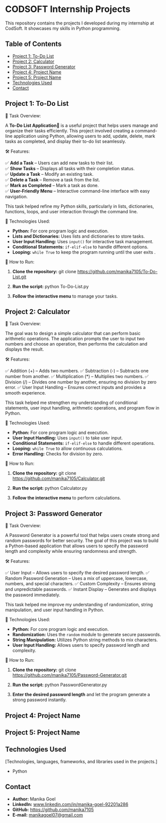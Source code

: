 # CODSOFT Internship Projects

This repository contains the projects I developed during my internship at CodSoft.  It showcases my skills in Python programming.

## Table of Contents

* [Project 1: To-Do List](#project-1-to-do-list)
* [Project 2: Calculator](#project-2-calculator)
* [Project 3: Password Generator](#project-3-password-generator)
* [Project 4: Project Name](#project-4-project-name)
* [Project 5: Project Name](#project-5-project-name)
* [Technologies Used](#technologies-used)
* [Contact](#contact)

## Project 1: To-Do List 

📌 Task Overview:  

A **To-Do List Application📝** is a useful project that helps users manage and organize their tasks efficiently. This project involved creating a command-line application using Python, allowing users to add, update, delete, mark tasks as completed, and display their to-do list seamlessly.  

🛠️ Features:  

✅ **Add a Task** – Users can add new tasks to their list.  
✅ **Show Tasks** – Displays all tasks with their completion status.  
✅ **Update a Task** – Modify an existing task.  
✅ **Delete a Task** – Remove a task from the list.  
✅ **Mark as Completed** – Mark a task as done.  
✅ **User-Friendly Menu** – Interactive command-line interface with easy navigation.  

This task helped refine my Python skills, particularly in lists, dictionaries, functions, loops, and user interaction through the command line.  

🔧 Technologies Used:  
* **Python:** For core program logic and execution.
* **Lists and Dictionaries:**  Uses lists and dictionaries to store tasks.
* **User Input Handling:** Uses ```input()``` for interactive task management.
* **Conditional Statements:** ```if-elif-else``` to handle different options.
* **Looping:** ```while True``` to keep the program running until the user exits .

🚀 How to Run:  
1.  **Clone the repository:**
    git clone https://github.com/manika7105/To-Do-List.git

2.  **Run the script:**
    python To-Do-List.py

3.  **Follow the interactive menu** to manage your tasks.

## Project 2: Calculator

📌 Task Overview:

The goal was to design a simple calculator that can perform basic arithmetic operations. The application prompts the user to input two numbers and choose an operation, then performs the calculation and displays the result.

🛠️ Features:

✅ Addition (+) – Adds two numbers.
✅ Subtraction (-) – Subtracts one number from another.
✅ Multiplication (*) – Multiplies two numbers.
✅ Division (/) – Divides one number by another, ensuring no division by zero error.
✅ User Input Handling – Ensures correct inputs and provides a smooth experience.

This task helped me strengthen my understanding of conditional statements, user input handling, arithmetic operations, and program flow in Python.

🔧 Technologies Used: 

* **Python:** For core program logic and execution.
* **User Input Handling:** Uses ```input()``` to take user input.
* **Conditional Statements:** ```if-elif-else``` to handle different operations.
* **Looping:** ```while True``` to allow continuous calculations.
* **Error Handling:** Checks for division by zero. 

🚀 How to Run:

1.  **Clone the repository:**
    git clone https://github.com/manika7105/Calculator.git

2.  **Run the script:**
    python Calculator.py

3.  **Follow the interactive menu** to perform calculations.


## Project 3: Password Generator

📌 Task Overview:

A Password Generator is a powerful tool that helps users create strong and random passwords for better security. The goal of this project was to build a Python-based application that allows users to specify the password length and complexity while ensuring randomness and strength.

🛠️ Features:

✅ User Input – Allows users to specify the desired password length.
✅ Random Password Generation – Uses a mix of uppercase, lowercase, numbers, and special characters.
✅ Custom Complexity – Ensures strong and unpredictable passwords.
✅ Instant Display – Generates and displays the password immediately.

This task helped me improve my understanding of randomization, string manipulation, and user input handling in Python.

🔧 Technologies Used: 

* **Python:** For core program logic and execution.
* **Randomization:** Uses the ```random``` module to generate secure passwords.
* **String Manipulation:** Utilizes Python string methods to mix characters.
* **User Input Handling:** Allows users to specify password length and complexity.

🚀 How to Run:

1.  **Clone the repository:**
    git clone https://github.com/manika7105/Password-Generator.git

2.  **Run the script:**
    python PasswordGenerator.py

3.  **Enter the desired password length** and let the program generate a strong password instantly.


## Project 4: Project Name



## Project 5: Project Name



## Technologies Used

[Technologies, languages, frameworks, and libraries used in the projects.]
* Python

## Contact

*   **Author:** Manika Goel
*   **LinkedIn:** www.linkedin.com/in/manika-goel-92201a286
*   **GitHub:** https://github.com/manika7105
*   **E-mail:** manikagoel07@gmail.com
